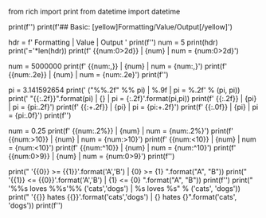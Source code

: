 
from rich import print
from datetime import datetime

print(f'')
print(f'## Basic:  [yellow]Formatting/Value/Output[/yellow]')

hdr = f'  Formatting          |  Value        |  Output '
print(f'')
num = 5
print(hdr)
print('='*len(hdr))
print(f'  {{num:0>2d}}          |  {num}            |  num = {num:0>2d}')

num = 5000000
print(f'  {{num:,}}             |  {num}      |  num = {num:,}')
print(f'  {{num:.2e}}           |  {num}      |  num = {num:.2e}')
print(f'')

pi = 3.141592654
print('  ("%%.2f" %% pi)       |  %.9f  |  pi = %.2f' % (pi, pi))
print('  "{{:.2f}}".format(pi) |  {}  |  pi = {:.2f}'.format(pi,pi))
print(f'  {{:.2f}}              |  {pi}  |  pi = {pi:.2f}')
print(f'  {{:+.2f}}             |  {pi}  |  pi = {pi:+.2f}')
print(f'  {{:.0f}}              |  {pi}  |  pi = {pi:.0f}')
print(f'')

num = 0.25
print(f'  {{num:.2%}}           |  {num}         |  num = {num:.2%}')
print(f'  {{num:>10}}           |  {num}         |  num = {num:>10}')
print(f'  {{num:<10}}           |  {num}         |  num = {num:<10}')
print(f'  {{num:^10}}           |  {num}         |  num = {num:^10}')
print(f'  {{num:0>9}}           |  {num}         |  num = {num:0>9}')
print(f'')

print("  '{{0}} >= {{1}}'.format('A','B')        |  {0} >= {1} ".format("A", "B"))
print("  '{{1}} <= {{0}}'.format('A','B')        |  {1} <= {0} ".format("A", "B"))
print(f'')
print("  '%%s loves %%s'%% ('cats','dogs')      |  %s loves %s" % ('cats', 'dogs'))
print("  '{{}} hates {{}}'.format('cats','dogs') |  {} hates {}".format('cats', 'dogs'))
print(f'')

